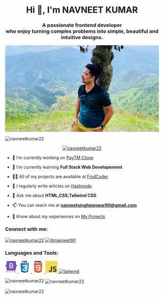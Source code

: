 <h1 align="center">Hi 👋, I'm NAVNEET KUMAR</h1>
<h3 align="center">A passionate frontend developer <br> who enjoy turning complex problems into simple, beautiful and intuitive designs.</h3>

<img align="center" src="https://github.com/navneetkumar22/portfolio/blob/master/myImage.jpg" />

<p align="left"> <img src="https://komarev.com/ghpvc/?username=navneetkumar22&label=Profile%20views&color=0e75b6&style=flat" alt="navneetkumar22" /> </p>

<p align="center"> <a href="https://github.com/ryo-ma/github-profile-trophy"><img src="https://github-profile-trophy.vercel.app/?username=navneetkumar22" alt="navneetkumar22" height="80" /></a> </p>

- 🔭 I’m currently working on [PayTM Clone](https://github.com/navneetkumar22/Paytm_Clone_tailwind)

- 🌱 I’m currently learning **Full Stack Web Developement**

- 👨‍💻 All of my projects are available at [FindCoder](https://www.findcoder.io/u/navneet90)

- 📝 I regularly write articles on [Hashnode](https://navneet90.hashnode.dev/)

- 💬 Ask me about **HTML,CSS,Tailwind CSS**

- 📫 You can reach me at **navneetsinghpanwar90@gmail.com**

- 📄 Know about my experiences on [My Projects](navneetkumar.netlify.app)

<h3 align="left">Connect with me:</h3>
<p align="left">
<a href="https://linkedin.com/in/navneetkumar22" target="blank"><img align="center" src="https://raw.githubusercontent.com/rahuldkjain/github-profile-readme-generator/master/src/images/icons/Social/linked-in-alt.svg" alt="navneetkumar22" height="30" width="40" /></a>
<a href="https://hashnode.com/@navneet90" target="blank"><img align="center" src="https://raw.githubusercontent.com/rahuldkjain/github-profile-readme-generator/master/src/images/icons/Social/hashnode.svg" alt="@navneet90" height="30" width="40" /></a>
</p>

<h3 align="left">Languages and Tools:</h3>
<p align="left"> <a href="https://getbootstrap.com" target="_blank" rel="noreferrer"> <img src="https://raw.githubusercontent.com/devicons/devicon/master/icons/bootstrap/bootstrap-plain-wordmark.svg" alt="bootstrap" width="40" height="40"/> </a> <a href="https://www.w3schools.com/css/" target="_blank" rel="noreferrer"> <img src="https://raw.githubusercontent.com/devicons/devicon/master/icons/css3/css3-original-wordmark.svg" alt="css3" width="40" height="40"/> </a> <a href="https://www.w3.org/html/" target="_blank" rel="noreferrer"> <img src="https://raw.githubusercontent.com/devicons/devicon/master/icons/html5/html5-original-wordmark.svg" alt="html5" width="40" height="40"/> </a> <a href="https://developer.mozilla.org/en-US/docs/Web/JavaScript" target="_blank" rel="noreferrer"> <img src="https://raw.githubusercontent.com/devicons/devicon/master/icons/javascript/javascript-original.svg" alt="javascript" width="40" height="40"/> </a> <a href="https://tailwindcss.com/" target="_blank" rel="noreferrer"> <img src="https://www.vectorlogo.zone/logos/tailwindcss/tailwindcss-icon.svg" alt="tailwind" width="40" height="40"/> </a> </p>

<p><img align="left" src="https://github-readme-stats.vercel.app/api/top-langs?username=navneetkumar22&show_icons=true&locale=en&layout=compact" alt="navneetkumar22" /></p>

<p>&nbsp;<img align="center" src="https://github-readme-stats.vercel.app/api?username=navneetkumar22&show_icons=true&locale=en" alt="navneetkumar22" /></p>

<p><img align="center" src="https://github-readme-streak-stats.herokuapp.com/?user=navneetkumar22&" alt="navneetkumar22" /></p>


